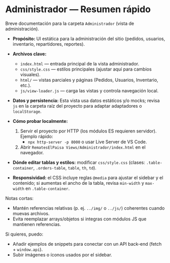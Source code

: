 # Administrador — Resumen rápido

Breve documentación para la carpeta `Administrador` (vista de administración).

- **Propósito:** UI estática para la administración del sitio (pedidos, usuarios, inventario, repartidores, reportes).
- **Archivos clave:**
  - `index.html` — entrada principal de la vista administrador.
  - `css/style.css` — estilos principales (ajustar aquí para cambios visuales).
  - `html/` — vistas parciales y páginas (Pedidos, Usuarios, Inventario, etc.).
  - `js/view-loader.js` — carga las vistas y controla navegación local.

- **Datos y persistencia:** Esta vista usa datos estáticos y/o mocks; revisa `js` en la carpeta raíz del proyecto para adaptar adaptadores o `localStorage`.
- **Cómo probar localmente:**
  1. Servir el proyecto por HTTP (los módulos ES requieren servidor). Ejemplo rápido:
     - `npx http-server -p 8000` o usar Live Server de VS Code.
  2. Abrir `RematesElPaisa Views/Administrador/index.html` en el navegador.

- **Dónde editar tablas y estilos:** modificar `css/style.css` (clases: `.table-container`, `.orders-table`, `table`, `th`, `td`).
- **Responsividad:** el CSS incluye reglas `@media` para ajustar el sidebar y el contenido; si aumentas el ancho de la tabla, revisa `min-width` y `max-width` en `.table-container`.

Notas cortas:
- Mantén referencias relativas (p. ej. `../img/` o `../js/`) coherentes cuando muevas archivos.
- Evita reemplazar arrays/objetos si integras con módulos JS que mantienen referencias.

Si quieres, puedo:
- Añadir ejemplos de snippets para conectar con un API back-end (fetch + `window.api`).
- Subir imágenes o íconos usados por el sidebar.

